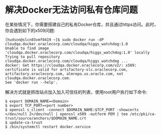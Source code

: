 # 解决Docker无法访问私有仓库问题

在某些情况下，你需要搭建自己的私有Docker仓库，并且通过https访问。此时，你会遇到如下的x509问题:
```language
[hudson@slcn03vmf0419 ~]$ sudo docker run -dP cloudqa.docker.oraclecorp.com/cloudqa/higgs_watchdog:1.0
Unable to find image 'cloudqa.docker.oraclecorp.com/cloudqa/higgs_watchdog:1.0' locally
Trying to pull repository cloudqa.docker.oraclecorp.com/cloudqa/higgs_watchdog ...
docker: Get https://cloudqa.docker.oraclecorp.com/v2/: x509: certificate is valid for artifactory-slc.oraclecorp.com, artifactory.oraclecorp.com, almrepo.us.oracle.com, not cloudqa.docker.oraclecorp.com.
See 'docker run --help'.
```

解决方式就是把改站点加入加入可信任的列表，使用root用户执行如下命令:
```shell
$ export DOMAIN_NAME=<Domain>
$ export TCP_PORT=<port number>
$ openssl s_client -connect $DOMAIN_NAME:$TCP_PORT -showcerts </dev/null 2>/dev/null | openssl x509 -outform PEM | tee /etc/pki/ca-trust/source/anchors/$DOMAIN_NAME.crt
$ update-ca-trust
$ /bin/systemctl restart docker.service
```
